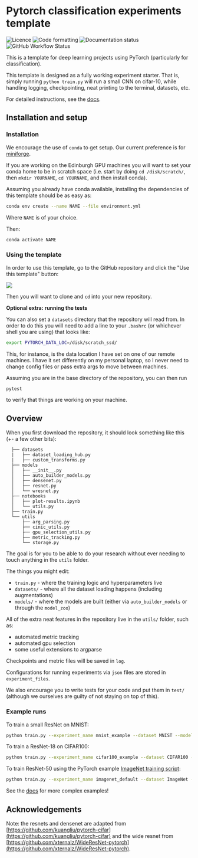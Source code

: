 # Pytorch classification experiments template

![Licence](https://img.shields.io/github/license/BayesWatch/pytorch-experiments-template)
![Code formatting](https://camo.githubusercontent.com/d91ed7ac7abbd5a6102cbe988dd8e9ac21bde0a73d97be7603b891ad08ce3479/68747470733a2f2f696d672e736869656c64732e696f2f62616467652f636f64652532307374796c652d626c61636b2d3030303030302e737667)
![Documentation status](https://readthedocs.org/projects/pytorch-experiments-template-docs/badge/?version=latest)
![GitHub Workflow Status](https://img.shields.io/github/workflow/status/bayeswatch/pytorch-experiments-template/CI)

This is a template for deep learning projects using PyTorch (particularly for classification).

This template is designed as a fully working experiment starter. That is, simply running `python train.py` will run a small CNN on cifar-10, while handling logging, checkpointing, neat printing to the terminal, datasets, etc. 

For detailed instructions, see the [docs](https://pytorch-experiments-template-docs.readthedocs.io/).

## Installation and setup

### Installation

We encourage the use of `conda` to get setup. Our current preference is for [miniforge](https://github.com/conda-forge/miniforge).

If you are working on the Edinburgh GPU machines you will want to set your conda home to be in scratch space (i.e. start by doing `cd /disk/scratch/`, then `mkdir YOURNAME`, `cd YOURNAME`, and then install conda).

Assuming you already have conda available, installing the dependencies of this template should be as easy as:

```bash
conda env create --name NAME --file environment.yml
```

Where `NAME` is of your choice.

Then:

```bash
conda activate NAME
```

### Using the template

In order to use this template, go to the GitHub repository and click the "Use this template" button:

![](https://pytorch-experiments-template-docs.readthedocs.io/en/latest/_images/use_this_template.png)

Then you will want to clone and `cd` into your new repository.

**Optional extra: running the tests**

You can also set a `datasets` directory that the repository will read from. In order to do this you will need to add a line to your ``.bashrc`` (or whichever shell you are using) that looks like:

```bash
export PYTORCH_DATA_LOC=/disk/scratch_ssd/
```

This, for instance, is the data location I have set on one of our remote machines. I have it set differently on my personal laptop, so I never need to change config files or pass extra args to move between machines.

Assuming you are in the base directory of the repository, you can then run

```bash
pytest
````

to verify that things are working on your machine.


## Overview

When you first download the repository, it should look something like this (+- a few other bits):
```
  ├── datasets
  |   ├── dataset_loading_hub.py
  |   ├── custom_transforms.py
  ├── models
  │   ├── __init__.py
  │   ├── auto_builder_models.py
  │   ├── densenet.py
  │   ├── resnet.py
  │   └── wresnet.py
  ├── notebooks
  │   ├── plot-results.ipynb
  │   └── utils.py
  ├── train.py
  └── utils
      ├── arg_parsing.py
      ├── cinic_utils.py
      ├── gpu_selection_utils.py
      ├── metric_tracking.py
      └── storage.py
```

The goal is for you to be able to do your research without ever needing to touch anything in the `utils` folder. 

The things you might edit:
* `train.py` - where the training logic and hyperparameters live
* `datasets/` - where all the dataset loading happens (including augmentations)
* `models/` - where the models are built (either via `auto_builder_models` or through the `model_zoo`)

All of the extra neat features in the repository live in the `utils/` folder, such as:
* automated metric tracking
* automated gpu selection
* some useful extensions to argparse

Checkpoints and metric files will be saved in `log`.

Configurations for running experiments via `json` files are stored in `experiment_files`.

We also encourage you to write tests for your code and put them in `test/` (although we ourselves are guilty of not staying on top of this).

### Example runs

To train a small ResNet on MNIST:
```bash
python train.py --experiment_name mnist_example --dataset MNIST --model.type ResNet9
```

To train a ResNet-18 on CIFAR100:
```bash
python train.py --experiment_name cifar100_example --dataset CIFAR100 --model.type ResNet18
```

To train ResNet-50 using the PyTorch example [ImageNet training script](https://github.com/pytorch/examples/blob/master/imagenet/main.py):
```bash
python train.py --experiment_name imagenet_default --dataset ImageNet --model.type ResNet50 --num_gpus_to_use 4 --workers 8 --max_epochs 90 --scheduler MultiStep --milestones [30, 60] 
```

See the [docs](https://pytorch-experiments-template-docs.readthedocs.io/en/latest/) for more complex examples!

## Acknowledgements
Note: the resnets and densenet are adapted from [https://github.com/kuangliu/pytorch-cifar](https://github.com/kuangliu/pytorch-cifar) and the wide resnet from [https://github.com/xternalz/WideResNet-pytorch](https://github.com/xternalz/WideResNet-pytorch). 
